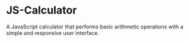 # JS-Calculator
A JavaScript calculator that performs basic arithmetic operations with a simple and responsive user interface.
